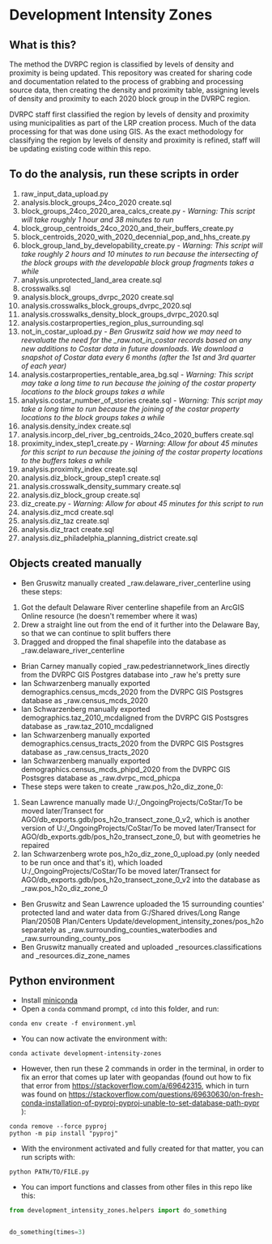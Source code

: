 # Development Intensity Zones

## What is this?

The method the DVRPC region is classified by levels of density and proximity is being updated. This repository was created for sharing code and documentation related to the process of grabbing and processing source data, then creating the density and proximity table, assigning levels of density and proximity to each 2020 block group in the DVRPC region.

DVRPC staff first classified the region by levels of density and proximity using municipalities as part of the LRP creation process. Much of the data processing for that was done using GIS. As the exact methodology for classifying the region by levels of density and proximity is refined, staff will be updating existing code within this repo.

## To do the analysis, run these scripts in order

1. raw_input_data_upload.py
2. analysis.block_groups_24co_2020 create.sql
3. block_groups_24co_2020_area_calcs_create.py - *Warning: This script will take roughly 1 hour and 38 minutes to run*
4. block_group_centroids_24co_2020_and_their_buffers_create.py
5. block_centroids_2020_with_2020_decennial_pop_and_hhs_create.py
6. block_group_land_by_developability_create.py - *Warning: This script will take roughly 2 hours and 10 minutes to run because the intersecting of the block groups with the developable block group fragments takes a while*
7. analysis.unprotected_land_area create.sql
8. crosswalks.sql
9. analysis.block_groups_dvrpc_2020 create.sql
10. analysis.crosswalks_block_groups_dvrpc_2020.sql
11. analysis.crosswalks_density_block_groups_dvrpc_2020.sql
12. analysis.costarproperties_region_plus_surrounding.sql
13. not_in_costar_upload.py - *Ben Gruswitz said how we may need to reevaluate the need for the _raw.not_in_costar records based on any new additions to Costar data in future downloads. We download a snapshot of Costar data every 6 months (after the 1st and 3rd quarter of each year)*
14. analysis.costarproperties_rentable_area_bg.sql - *Warning: This script may take a long time to run because the joining of the costar property locations to the block groups takes a while*
15. analysis.costar_number_of_stories create.sql - *Warning: This script may take a long time to run because the joining of the costar property locations to the block groups takes a while*
16. analysis.density_index create.sql
17. analysis.incorp_del_river_bg_centroids_24co_2020_buffers create.sql
18. proximity_index_step1_create.py - *Warning: Allow for about 45 minutes for this script to run because the joining of the costar property locations to the buffers takes a while*
19. analysis.proximity_index create.sql
20. analysis.diz_block_group_step1 create.sql
21. analysis.crosswalk_density_summary create.sql
22. analysis.diz_block_group create.sql
23. diz_create.py - *Warning: Allow for about 45 minutes for this script to run*
24. analysis.diz_mcd create.sql
25. analysis.diz_taz create.sql
26. analysis.diz_tract create.sql
27. analysis.diz_philadelphia_planning_district create.sql

## Objects created manually

- Ben Gruswitz manually created _raw.delaware_river_centerline using these steps: 
1) Got the default Delaware River centerline shapefile from an ArcGIS Online resource (he doesn't remember where it was)
2) Drew a straight line out from the end of it further into the Delaware Bay, so that we can continue to split buffers there
3) Dragged and dropped the final shapefile into the database as _raw.delaware_river_centerline
- Brian Carney manually copied _raw.pedestriannetwork_lines directly from the DVRPC GIS Postgres database into _raw he's pretty sure
- Ian Schwarzenberg manually exported demographics.census_mcds_2020 from the DVRPC GIS Postsgres database as _raw.census_mcds_2020
- Ian Schwarzenberg manually exported demographics.taz_2010_mcdaligned from the DVRPC GIS Postsgres database as _raw.taz_2010_mcdaligned
- Ian Schwarzenberg manually exported demographics.census_tracts_2020 from the DVRPC GIS Postsgres database as _raw.census_tracts_2020
- Ian Schwarzenberg manually exported demographics.census_mcds_phipd_2020 from the DVRPC GIS Postsgres database as _raw.dvrpc_mcd_phicpa
- These steps were taken to create _raw.pos_h2o_diz_zone_0:
1) Sean Lawrence manually made U:/_OngoingProjects/CoStar/To be moved later/Transect for AGO/db_exports.gdb/pos_h2o_transect_zone_0_v2, which is another version of U:/_OngoingProjects/CoStar/To be moved later/Transect for AGO/db_exports.gdb/pos_h2o_transect_zone_0, but with geometries he repaired
2) Ian Schwarzenberg wrote pos_h2o_diz_zone_0_upload.py (only needed to be run once and that's it), which loaded U:/_OngoingProjects/CoStar/To be moved later/Transect for AGO/db_exports.gdb/pos_h2o_transect_zone_0_v2 into the database as _raw.pos_h2o_diz_zone_0
- Ben Gruswitz and Sean Lawrence uploaded the 15 surrounding counties' protected land and water data from G:/Shared drives/Long Range Plan/2050B Plan/Centers Update/development_intensity_zones/pos_h2o separately as _raw.surrounding_counties_waterbodies and _raw.surrounding_county_pos
- Ben Gruswitz manually created and uploaded _resources.classifications and _resources.diz_zone_names

## Python environment

- Install [miniconda](https://docs.conda.io/en/latest/miniconda.html)
- Open a `conda` command prompt, `cd` into this folder, and run:

```
conda env create -f environment.yml
```

- You can now activate the environment with:

```
conda activate development-intensity-zones
```

- However, then run these 2 commands in order in the terminal, in order to fix an error that comes up later with geopandas (found out how to fix that error from https://stackoverflow.com/a/69642315, which in turn was found on https://stackoverflow.com/questions/69630630/on-fresh-conda-installation-of-pyproj-pyproj-unable-to-set-database-path-pypr ):

```
conda remove --force pyproj
python -m pip install "pyproj"
```

- With the environment activated and fully created for that matter, you can run scripts with:

```
python PATH/TO/FILE.py
```

- You can import functions and classes from other files in this repo like this:

```python
from development_intensity_zones.helpers import do_something


do_something(times=3)
```